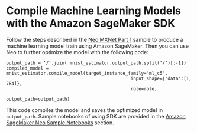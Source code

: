 # Compile Machine Learning Models with the Amazon SageMaker SDK<a name="neo-job-compilation-sagemaker-sdk"></a>

Follow the steps described in the [Neo MXNet Part 1](https://docs.aws.amazon.com/sagemaker/latest/dg/mxnet-part1-train.html) sample to produce a machine learning model train using Amazon SageMaker\. Then you can use Neo to further optimize the model with the following code: 

```
output_path = ‘/’.join( mnist_estimator.output_path.split(‘/’)[:-1])
compiled_model = mnist_estimator.compile_model(target_instance_family='ml_c5', 
                                               input_shape={'data':[1, 784]},
                                               role=role,
                                               output_path=output_path)
```

This code compiles the model and saves the optimized model in `output_path`\. Sample notebooks of using SDK are provided in the [Amazon SageMaker Neo Sample Notebooks](neo.md#neo-sample-notebooks) section\.